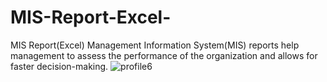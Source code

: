 # MIS-Report-Excel-
MIS Report(Excel) Management Information System(MIS) reports help management to assess the performance of the organization and allows for faster decision-making.
![profile6](https://user-images.githubusercontent.com/56476064/199655536-a5c59486-d609-4541-a82d-1970ecfff243.png)
